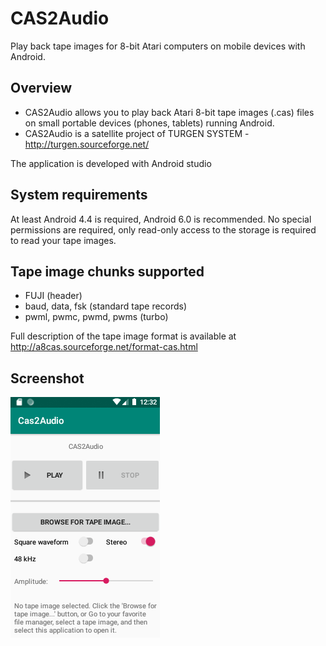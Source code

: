 # CAS2Audio
Play back tape images for 8-bit Atari computers on mobile devices with Android.

## Overview

* CAS2Audio allows you to play back Atari 8-bit tape images (.cas) files on small portable devices (phones, tablets) running Android.
* CAS2Audio is a satellite project of TURGEN SYSTEM - http://turgen.sourceforge.net/

The application is developed with Android studio

## System requirements

At least Android 4.4 is required, Android 6.0 is recommended.
No special permissions are required, only read-only access to the storage is required to read your tape images.

## Tape image chunks supported

* FUJI (header)
* baud, data, fsk (standard tape records)
* pwml, pwmc, pwmd, pwms (turbo)

Full description of the tape image format is available at http://a8cas.sourceforge.net/format-cas.html

## Screenshot

![Screenshot](c2a_shot1.png)
